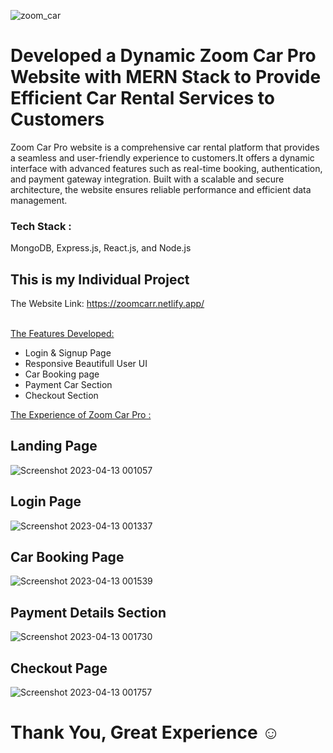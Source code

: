 ![zoom_car](https://user-images.githubusercontent.com/113687128/231551803-3d7f9ee0-bd2a-4f12-8d14-abdadd4daf29.png)


# Developed a Dynamic Zoom Car Pro Website with MERN Stack to Provide Efficient Car Rental Services to Customers
 Zoom Car Pro website is a comprehensive car rental platform that provides a seamless and user-friendly experience to customers.It offers a dynamic interface with advanced features such as real-time booking, authentication, and payment gateway integration. Built with a scalable and secure architecture, the website ensures reliable performance and efficient data management.
 
 <h3>Tech Stack :</h3>
 MongoDB, Express.js, React.js, and Node.js

<h2>This is my Individual Project</h2>

The Website Link: https://zoomcarr.netlify.app/ <br/><br/>

 <ins>The Features Developed: </ins>

 <ul>
   <li>Login & Signup Page</li>
   <li>Responsive Beautifull User UI</li>
   <li>Car Booking page</li>
   <li>Payment Car Section</li>
   <li>Checkout Section</li>
 </ul>
  
  <ins>The Experience of Zoom Car Pro :</ins> <br/>
   <h2>Landing Page</h2>
   
![Screenshot 2023-04-13 001057](https://user-images.githubusercontent.com/113687128/231554221-576409cf-de51-4f37-b443-2fb7ed88ae48.png)

  <h2>Login Page</h2>
  
  ![Screenshot 2023-04-13 001337](https://user-images.githubusercontent.com/113687128/231554842-13bf6c5f-4e9c-4342-84a4-c2d820c7b329.png)

<h2>Car Booking Page</h2>

![Screenshot 2023-04-13 001539](https://user-images.githubusercontent.com/113687128/231555441-24d778d6-9534-41d1-b681-557da3e9b331.png)

<h2>Payment Details Section</h2>

![Screenshot 2023-04-13 001730](https://user-images.githubusercontent.com/113687128/231555901-0f5f5b24-fdfc-4fe4-8f73-12b0578d6057.png)

<h2>Checkout Page</h2>

![Screenshot 2023-04-13 001757](https://user-images.githubusercontent.com/113687128/231555996-2013729e-c8d0-4ebf-a4db-bbbe76ffe0d2.png)


<h1>Thank You, Great Experience ☺️</h1>
